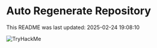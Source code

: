 # Auto Regenerate Repository

This README was last updated: 2025-02-24 19:08:10

 ![TryHackMe](https://tryhackme.com/badge/533634)